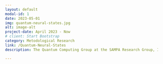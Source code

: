 ```yaml
---
layout: default
modal-id: 1
date: 2023-05-01
img: quantum-neural-states.jpg
alt: image-alt
project-date: April 2023 - Now
# client: Start Bootstrap
category: Metodological Research
link: /Quantum-Neural-States
description: The Quantum Computing Group at the SAMPA Research Group, Institute of Physics – University of São Paulo (USP) focuses on the development and application of computational methods to study quantum systems and materials. Our research explores quantum simulation techniques aimed at understanding the ground-state properties of matter, catalytic processes, and the electronic structure of complex systems. We combine quantum computing algorithms with numerical approaches such as Monte Carlo methods, variational techniques, and many-body approximations to model realistic materials with high accuracy and scalability. By bridging quantum information science and computational physics, our goal is to build new paradigms for simulating matter and advancing the predictive power of quantum technologies in materials science and chemistry.

---
```

